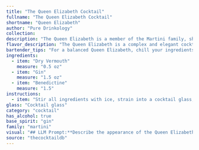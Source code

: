 ```yaml
---
title: "The Queen Elizabeth Cocktail"
fullname: "The Queen Elizabeth Cocktail"
shortname: "Queen Elizabeth"
author: "Pure Drinkology"
collection:
description: "The Queen Elizabeth is a member of the Martini family, showcasing the classic dry vermouth and gin base with a touch of sweetness from Benedictine. While its exact origin is unclear, it likely emerged in the early 20th century, paying homage to the reigning Queen Elizabeth at the time. "
flavor_description: "The Queen Elizabeth is a complex and elegant cocktail. The dry vermouth provides a crisp, herbal backbone, while the gin offers a refreshing juniper bite. Benedictine adds a touch of sweetness and a hint of orange and spice. The result is a sophisticated, well-balanced drink that is both refreshing and intriguing. "
bartender_tips: "For a balanced Queen Elizabeth, chill your ingredients thoroughly. Use a quality dry vermouth and a good London Dry gin. Benedictine adds a unique herbal sweetness, so use a light hand to avoid overpowering the gin. Stir with ice until well-chilled, strain into a chilled coupe glass, and garnish with a lemon twist for a touch of citrus. "
ingredients:
  - item: "Dry Vermouth"
    measure: "0.5 oz"
  - item: "Gin"
    measure: "1.5 oz"
  - item: "Benedictine"
    measure: "1.5"
instructions:
  - item: "Stir all ingredients with ice, strain into a cocktail glass, and serve."
glass: "Cocktail glass"
category: "cocktail"
has_alcohol: true
base_spirit: "gin"
family: "martini"
visual: "## LLM Prompt:**Describe the appearance of the Queen Elizabeth cocktail, considering the following ingredients: Dry Vermouth, Gin, Benedictine.****Focus on the following aspects:*** **Color:** Is it clear, pale yellow, golden, amber? What kind of hue does it have?* **Clarity:** Is it completely transparent or slightly cloudy? Are there any visible particles?* **Texture:** Is it smooth, oily, or slightly viscous? * **Garnish:** What kind of garnish would complement the flavors and visually appeal? (Consider classic garnishes or something unique) * **Overall Impression:** What is the overall visual appeal of the cocktail? Is it elegant, sophisticated, classic, or modern?**Remember:** * Use descriptive language that evokes imagery.* Consider the specific flavors of the ingredients and how they might translate visually.* Be creative and imaginative in your description. "
source: "thecocktaildb"
---
```


